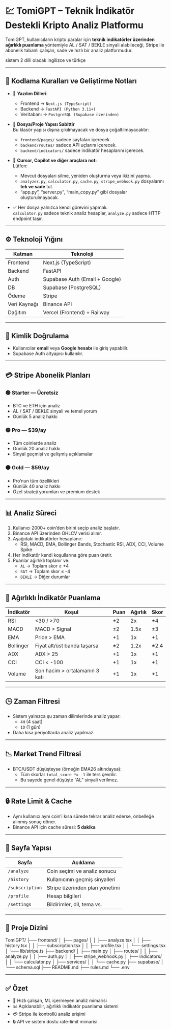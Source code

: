 # 💹 TomiGPT – Teknik İndikatör Destekli Kripto Analiz Platformu

TomiGPT, kullanıcıların kripto paralar için **teknik indikatörler üzerinden ağırlıklı puanlama** yöntemiyle AL / SAT / BEKLE sinyali alabileceği, Stripe ile abonelik tabanlı çalışan, sade ve hızlı bir analiz platformudur.

sistem 2 dilli olacak ingilizce ve türkçe

---

## 🚧 Kodlama Kuralları ve Geliştirme Notları

- 🧠 **Yazılım Dilleri**:
  - Frontend → `Next.js (TypeScript)`
  - Backend → `FastAPI (Python 3.11+)`
  - Veritabanı → `PostgreSQL (Supabase üzerinden)`
  
- 📁 **Dosya/Proje Yapısı Sabittir**  
  Bu klasör yapısı dışına çıkılmayacak ve dosya çoğaltılmayacaktır:
  - `frontend/pages/` sadece sayfaları içerecek.
  - `backend/routes/` sadece API uçlarını içerecek.
  - `backend/indicators/` sadece indikatör hesaplarını içerecek.
  
- 🧼 **Cursor, Copilot ve diğer araçlara not:**  
  Lütfen:
  - Mevcut dosyaları silme, yeniden oluşturma veya ikizini yapma.
  - `analyzer.py`, `calculator.py`, `cache.py`, `stripe_webhook.py` dosyalarını **tek ve sade** tut.
  - “app.py”, “server.py”, “main_copy.py” gibi dosyalar oluşturulmayacak.

- ✅ Her dosya yalnızca kendi görevini yapmalı.  
  `calculator.py` sadece teknik analiz hesaplar, `analyze.py` sadece HTTP endpoint taşır.

---

## ⚙️ Teknoloji Yığını

| Katman      | Teknoloji                        |
|-------------|----------------------------------|
| Frontend    | Next.js (TypeScript)             |
| Backend     | FastAPI                          |
| Auth        | Supabase Auth (Email + Google)  |
| DB          | Supabase (PostgreSQL)            |
| Ödeme       | Stripe                           |
| Veri Kaynağı| Binance API                      |
| Dağıtım     | Vercel (Frontend) + Railway      |

---

## 🔐 Kimlik Doğrulama

- Kullanıcılar **email** veya **Google hesabı** ile giriş yapabilir.
- Supabase Auth altyapısı kullanılır.

---

## 💳 Stripe Abonelik Planları

### 🟢 Starter — Ücretsiz
- BTC ve ETH için analiz
- AL / SAT / BEKLE sinyali ve temel yorum
- Günlük 5 analiz hakkı

### 🟡 Pro — $39/ay
- Tüm coinlerde analiz
- Günlük 20 analiz hakkı
- Sinyal geçmişi ve gelişmiş açıklamalar

### 🟠 Gold — $59/ay
- Pro’nun tüm özellikleri
- Günlük 40 analiz hakkı
- Özel strateji yorumları ve premium destek

---

## 📊 Analiz Süreci

1. Kullanıcı 2000+ coin’den birini seçip analiz başlatır.
2. Binance API üzerinden OHLCV verisi alınır.
3. Aşağıdaki indikatörler hesaplanır:
   - RSI, MACD, EMA, Bollinger Bands, Stochastic RSI, ADX, CCI, Volume Spike
4. Her indikatör kendi koşullarına göre puan üretir.
5. Puanlar ağırlıklı toplanır ve:
   - `AL` → Toplam skor ≥ +4
   - `SAT` → Toplam skor ≤ -4
   - `BEKLE` → Diğer durumlar

---

## 🧠 Ağırlıklı İndikatör Puanlama

| İndikatör | Koşul                             | Puan | Ağırlık | Skor |
|-----------|------------------------------------|------|---------|------|
| RSI       | <30 / >70                         | ±2   | 2x      | ±4   |
| MACD      | MACD > Signal                     | ±2   | 1.5x    | ±3   |
| EMA       | Price > EMA                       | +1   | 1x      | +1   |
| Bollinger | Fiyat alt/üst banda taşarsa       | ±2   | 1.2x    | ±2.4 |
| ADX       | ADX > 25                          | +1   | 1x      | +1   |
| CCI       | CCI < -100                        | +1   | 1x      | +1   |
| Volume    | Son hacim > ortalamanın 3 katı    | +1   | 1x      | +1   |

---

## 🕒 Zaman Filtresi

- Sistem yalnızca şu zaman dilimlerinde analiz yapar:
  - `4H` (4 saat)
  - `1D` (1 gün)
- Daha kısa periyotlarda analiz yapılmaz.

---

## 📉 Market Trend Filtresi

- BTC/USDT düşüşteyse (örneğin EMA26 altındaysa):
  - Tüm skorlar `total_score *= -1` ile ters çevrilir.
  - Bu sayede genel düşüşte “AL” sinyali verilmez.

---

## 🔒 Rate Limit & Cache

- Aynı kullanıcı aynı coin’i kısa sürede tekrar analiz ederse,
  önbelleğe alınmış sonuç döner.
- Binance API için cache süresi: **5 dakika**

---

## 🧱 Sayfa Yapısı

| Sayfa           | Açıklama                              |
|------------------|----------------------------------------|
| `/analyze`       | Coin seçimi ve analiz sonucu           |
| `/history`       | Kullanıcının geçmiş sinyalleri         |
| `/subscription`  | Stripe üzerinden plan yönetimi         |
| `/profile`       | Hesap bilgileri                        |
| `/settings`      | Bildirimler, dil, tema vs.             |

---

## 📁 Proje Dizini
TomiGPT/
├── frontend/
│ ├── pages/
│ │ ├── analyze.tsx
│ │ ├── history.tsx
│ │ ├── subscription.tsx
│ │ ├── profile.tsx
│ │ └── settings.tsx
│ └── lib/stripe.ts
├── backend/
│ ├── main.py
│ ├── routes/
│ │ ├── analyze.py
│ │ ├── auth.py
│ │ ├── stripe_webhook.py
│ ├── indicators/
│ │ └── calculator.py
│ ├── services/
│ │ └── cache.py
├── supabase/
│ └── schema.sql
├── README.md
├── rules.md
└── .env

---

## ✅ Özet

- 🚀 Hızlı çalışan, ML içermeyen analiz mimarisi
- 📊 Açıklanabilir, ağırlıklı indikatör puanlama sistemi
- 💳 Stripe ile kontrollü analiz erişimi
- 🔒 API ve sistem dostu rate-limit mimarisi

